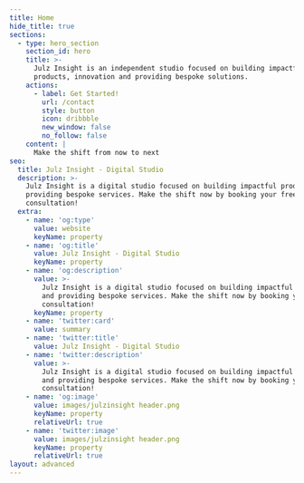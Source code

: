 ```yaml
---
title: Home
hide_title: true
sections:
  - type: hero_section
    section_id: hero
    title: >-
      Julz Insight is an independent studio focused on building impactful
      products, innovation and providing bespoke solutions.
    actions:
      - label: Get Started!
        url: /contact
        style: button
        icon: dribbble
        new_window: false
        no_follow: false
    content: |
      Make the shift from now to next
seo:
  title: Julz Insight - Digital Studio
  description: >-
    Julz Insight is a digital studio focused on building impactful products and
    providing bespoke services. Make the shift now by booking your free
    consultation!
  extra:
    - name: 'og:type'
      value: website
      keyName: property
    - name: 'og:title'
      value: Julz Insight - Digital Studio
      keyName: property
    - name: 'og:description'
      value: >-
        Julz Insight is a digital studio focused on building impactful products
        and providing bespoke services. Make the shift now by booking your free
        consultation!
      keyName: property
    - name: 'twitter:card'
      value: summary
    - name: 'twitter:title'
      value: Julz Insight - Digital Studio
    - name: 'twitter:description'
      value: >-
        Julz Insight is a digital studio focused on building impactful products
        and providing bespoke services. Make the shift now by booking your free
        consultation!
    - name: 'og:image'
      value: images/julzinsight header.png
      keyName: property
      relativeUrl: true
    - name: 'twitter:image'
      value: images/julzinsight header.png
      keyName: property
      relativeUrl: true
layout: advanced
---
```

